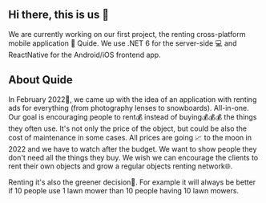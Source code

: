 ## Hi there, this is us 👋



We are currently working on our first project, the renting cross-platform mobile application 📱 Quide. We use .NET 6 for the server-side 💻 and ReactNative for the Android/iOS frontend app. 

## About Quide
In February 2022📅, we came up with the idea of an application with renting ads for everything (from photography lenses to snowboards). All-in-one. Our goal is encouraging people to rent💰 instead of buying💰💰💰 the things they often use. It's not only the price of the object, but could be also the cost of maintenance in some cases. All prices are going 📈 to the moon in 2022 and we have to watch after the budget.
We want to show people they don't need all the things they buy. We wish we can encourage the clients to rent their own objects and grow a regular objects renting network🌐. 

Renting it's also the greener decision🌳. For example it will always be better if 10 people use 1 lawn mower than 10 people having 10 lawn mowers.





